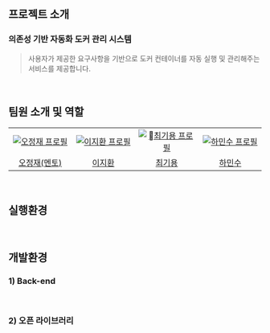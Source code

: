 <h2 id="1">프로젝트 소개</h2>
<h3>의존성 기반 자동화 도커 관리 시스템</h3>

> 사용자가 제공한 요구사항을 기반으로 도커 컨테이너를 자동 실행 및 관리해주는 서비스를 제공합니다.
<br />

<h2 id="2">팀원 소개 및 역할</h2>
<table>
  <tr>
    <td align="center" width="150px">
      <a href="https://github.com/Ohhong" target="_blank">
        <img src="https://avatars.githubusercontent.com/u/48611456?v=4" alt="오정재 프로필" />
      </a>
    </td>
    <td align="center" width="150px">
      <a href="https://github.com/hwan3526" target="_blank">
        <img src="https://avatars.githubusercontent.com/u/41356191?v=4" alt="이지환 프로필" />
      </a>
    </td>
    <td align="center" width="150px">
      <a href="https://github.com/giyong-choi" target="_blank">
        <img src="https://avatars.githubusercontent.com/u/137133519?v=4" alt="최기용 프로필" />
      </a>
    </td>
    <td align="center" width="150px">
      <a href="https://github.com/minsuhaha" target="_blank">
        <img src="https://avatars.githubusercontent.com/u/105342203?v=4" alt="하민수 프로필" />
      </a>
    </td>
  </tr>
  <tr>
    <td align="center">
      <a href="https://github.com/Ohhong" target="_blank">
        오정재(멘토)
      </a>
    </td>
    <td align="center">
      <a href="https://github.com/hwan3526" target="_blank">
        이지환
      </a>
    </td>
    <td align="center">
      <a href="https://github.com/giyong-choi" target="_blank">
        최기용
      </a>
    </td>
    <td align="center">
      <a href="https://github.com/minsuhaha" target="_blank">
        하민수
      </a>
    </td>
  </tr>
</table>
<br />

<h2 id="3">실행환경</h2>
<br />

<h2 id="4">개발환경</h2>
  <h3>1) Back-end </h3>
  <br/>
  <h3>2) 오픈 라이브러리 </h3>
<br />


  

